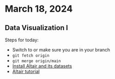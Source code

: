 # March 18, 2024
## Data Visualization I

Steps for today:
- Switch to or make sure you are in your branch
- `git fetch origin`
- `git merge origin/main`
- [Install Altair and its datasets](https://altair-viz.github.io/getting_started/installation.html)
- [Altair tutorial](https://uwdata.github.io/visualization-curriculum/altair_introduction.html)